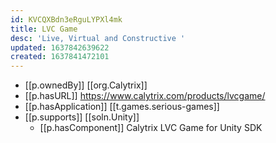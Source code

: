 ```yaml
---
id: KVCQXBdn3eRguLYPXl4mk
title: LVC Game
desc: 'Live, Virtual and Constructive '
updated: 1637842639622
created: 1637841472101
---
```


- [[p.ownedBy]] [[org.Calytrix]]
- [[p.hasURL]] https://www.calytrix.com/products/lvcgame/
- [[p.hasApplication]] [[t.games.serious-games]]
- [[p.supports]] [[soln.Unity]]
  - [[p.hasComponent]] Calytrix LVC Game for Unity SDK
